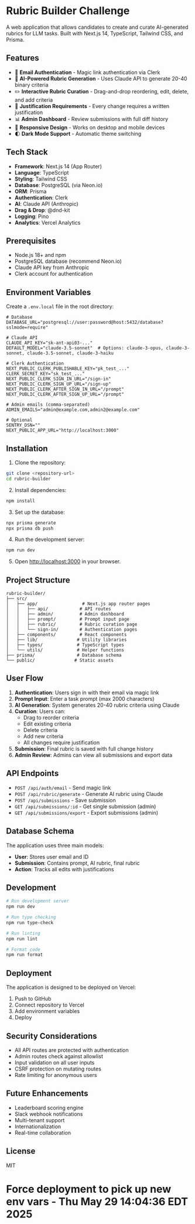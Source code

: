# Rubric Builder Challenge

A web application that allows candidates to create and curate AI-generated rubrics for LLM tasks. Built with Next.js 14, TypeScript, Tailwind CSS, and Prisma.

## Features

- 🔐 **Email Authentication** - Magic link authentication via Clerk
- 🤖 **AI-Powered Rubric Generation** - Uses Claude API to generate 20-40 binary criteria
- ✏️ **Interactive Rubric Curation** - Drag-and-drop reordering, edit, delete, and add criteria
- 📝 **Justification Requirements** - Every change requires a written justification
- 📊 **Admin Dashboard** - Review submissions with full diff history
- 📱 **Responsive Design** - Works on desktop and mobile devices
- 🌓 **Dark Mode Support** - Automatic theme switching

## Tech Stack

- **Framework**: Next.js 14 (App Router)
- **Language**: TypeScript
- **Styling**: Tailwind CSS
- **Database**: PostgreSQL (via Neon.io)
- **ORM**: Prisma
- **Authentication**: Clerk
- **AI**: Claude API (Anthropic)
- **Drag & Drop**: @dnd-kit
- **Logging**: Pino
- **Analytics**: Vercel Analytics

## Prerequisites

- Node.js 18+ and npm
- PostgreSQL database (recommend Neon.io)
- Claude API key from Anthropic
- Clerk account for authentication

## Environment Variables

Create a `.env.local` file in the root directory:

```env
# Database
DATABASE_URL="postgresql://user:password@host:5432/database?sslmode=require"

# Claude API
CLAUDE_API_KEY="sk-ant-api03-..."
DEFAULT_MODEL="claude-3.5-sonnet"  # Options: claude-3-opus, claude-3-sonnet, claude-3.5-sonnet, claude-3-haiku

# Clerk Authentication
NEXT_PUBLIC_CLERK_PUBLISHABLE_KEY="pk_test_..."
CLERK_SECRET_KEY="sk_test_..."
NEXT_PUBLIC_CLERK_SIGN_IN_URL="/sign-in"
NEXT_PUBLIC_CLERK_SIGN_UP_URL="/sign-up"
NEXT_PUBLIC_CLERK_AFTER_SIGN_IN_URL="/prompt"
NEXT_PUBLIC_CLERK_AFTER_SIGN_UP_URL="/prompt"

# Admin emails (comma-separated)
ADMIN_EMAILS="admin@example.com,admin2@example.com"

# Optional
SENTRY_DSN=""
NEXT_PUBLIC_APP_URL="http://localhost:3000"
```

## Installation

1. Clone the repository:
```bash
git clone <repository-url>
cd rubric-builder
```

2. Install dependencies:
```bash
npm install
```

3. Set up the database:
```bash
npx prisma generate
npx prisma db push
```

4. Run the development server:
```bash
npm run dev
```

5. Open [http://localhost:3000](http://localhost:3000) in your browser.

## Project Structure

```
rubric-builder/
├── src/
│   ├── app/                 # Next.js app router pages
│   │   ├── api/            # API routes
│   │   ├── admin/          # Admin dashboard
│   │   ├── prompt/         # Prompt input page
│   │   ├── rubric/         # Rubric curation page
│   │   └── sign-in/        # Authentication pages
│   ├── components/         # React components
│   ├── lib/               # Utility libraries
│   ├── types/             # TypeScript types
│   └── utils/             # Helper functions
├── prisma/                # Database schema
└── public/               # Static assets
```

## User Flow

1. **Authentication**: Users sign in with their email via magic link
2. **Prompt Input**: Enter a task prompt (max 2000 characters)
3. **AI Generation**: System generates 20-40 rubric criteria using Claude
4. **Curation**: Users can:
   - Drag to reorder criteria
   - Edit existing criteria
   - Delete criteria
   - Add new criteria
   - All changes require justification
5. **Submission**: Final rubric is saved with full change history
6. **Admin Review**: Admins can view all submissions and export data

## API Endpoints

- `POST /api/auth/email` - Send magic link
- `POST /api/rubric/generate` - Generate AI rubric using Claude
- `POST /api/submissions` - Save submission
- `GET /api/submissions/:id` - Get single submission (admin)
- `GET /api/submissions/export` - Export submissions (admin)

## Database Schema

The application uses three main models:

- **User**: Stores user email and ID
- **Submission**: Contains prompt, AI rubric, final rubric
- **Action**: Tracks all edits with justifications

## Development

```bash
# Run development server
npm run dev

# Run type checking
npm run type-check

# Run linting
npm run lint

# Format code
npm run format
```

## Deployment

The application is designed to be deployed on Vercel:

1. Push to GitHub
2. Connect repository to Vercel
3. Add environment variables
4. Deploy

## Security Considerations

- All API routes are protected with authentication
- Admin routes check against allowlist
- Input validation on all user inputs
- CSRF protection on mutating routes
- Rate limiting for anonymous users

## Future Enhancements

- Leaderboard scoring engine
- Slack webhook notifications
- Multi-tenant support
- Internationalization
- Real-time collaboration

## License

MIT
# Force deployment to pick up new env vars - Thu May 29 14:04:36 EDT 2025
